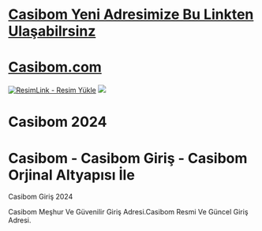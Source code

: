 #  <a href="http://casibom0744.com/">Casibom Yeni Adresimize Bu Linkten Ulaşabilrsinz</a>

#  <a href="http://casibom0744.com/">Casibom.com</a>

<meta charset="UTF-8">
    <meta name="viewport" content="width=device-width, initial-scale=1.0">
</head>
<body>

<a href="http://casibom0744.com/" title="ResimLink - Resim Yükle"><img src="https://r.resimlink.com/QgoSPH.jpg" title="ResimLink - Resim Yükle" alt="ResimLink - Resim Yükle"></a>
<a href="http://casibom0744.com/">
    <img src="https://r.resimlink.com/QgoSPH.jpg" />
</a>
</a>


# Casibom 2024
# Casibom - Casibom Giriş - Casibom Orjinal Altyapısı İle
Casibom Giriş 2024


Casibom Meşhur Ve Güvenilir Giriş Adresi.Casibom Resmi Ve Güncel Giriş Adresi.

